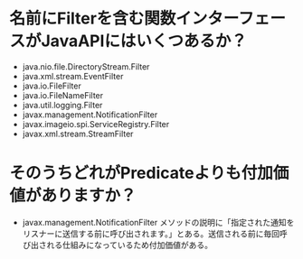 # 名前にFilterを含む関数インターフェースがJavaAPIにはいくつあるか？
- java.nio.file.DirectoryStream.Filter
- java.xml.stream.EventFilter
- java.io.FileFilter
- java.io.FileNameFilter
- java.util.logging.Filter
- javax.management.NotificationFilter
- javax.imageio.spi.ServiceRegistry.Filter
- javax.xml.stream.StreamFilter

# そのうちどれがPredicate<T>よりも付加価値がありますか？
- javax.management.NotificationFilter
メソッドの説明に「指定された通知をリスナーに送信する前に呼び出されます。」とある。送信される前に毎回呼び出される仕組みになっているため付加価値がある。
